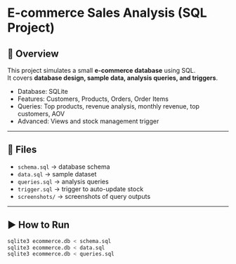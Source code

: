 # E-commerce Sales Analysis (SQL Project)

## 📌 Overview
This project simulates a small **e-commerce database** using SQL.  
It covers **database design, sample data, analysis queries, and triggers**.

- Database: SQLite
- Features: Customers, Products, Orders, Order Items
- Queries: Top products, revenue analysis, monthly revenue, top customers, AOV
- Advanced: Views and stock management trigger

---

## 📂 Files
- `schema.sql` → database schema
- `data.sql` → sample dataset
- `queries.sql` → analysis queries
- `trigger.sql` → trigger to auto-update stock
- `screenshots/` → screenshots of query outputs

---

## ▶️ How to Run
```bash
sqlite3 ecommerce.db < schema.sql
sqlite3 ecommerce.db < data.sql
sqlite3 ecommerce.db < queries.sql
